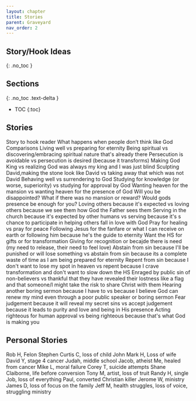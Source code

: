 ```yaml
---
layout: chapter
title: Stories
parent: Graveyard
nav_order: 2
---
```


## Story/Hook Ideas
{: .no_toc }

<h2>Sections</h2>
{: .no_toc .text-delta }

- TOC
{:toc}

## Stories

Story to hook reader
What happens when people don’t think like God
Comparisons
Living well vs preparing for eternity
Being spiritual vs discovering/embracing spiritual nature that's already there
Persecution is avoidable vs persecution is desired (because it transforms)
Making God King vs realizing God was always my king and I was just blind
Sculpting David,making the stone look like David vs taking away that which was not David 
Behaving well vs surrendering to God
Studying for knowledge (or worse, superiority) vs studying for approval by God
Wanting heaven for the mansion vs wanting heaven for the presence of God
Will you be disappointed?
What if there was no mansion or reward? Would gods presence be enough for you?
Loving others because it's expected vs loving others because we see them how God the Father sees them
Serving in the church because it's expected by other humans vs serving because it's s chance to participate in helping others fall in love with God
Pray for healing vs pray for peace
Following Jesus for the fanfare or what I can receive on earth or following him because he's the guide to eternity
Want the HS for gifts or for transformation
Giving for recognition or becajde there is need (my need to release, their need to feel love)
Abstain from sin because I'll be punished or will lose something vs abstain from sin because its a complete waste of time as I am being prepared for eternity
Repent from sin because I don't want to lose my spot in heaven vs repent because I crave transformation and don't want to slow down the HS
Enraged by public sin of non-believers vs thankful that they have revealed their lostness like a flag and that someone/I might take the risk to share Christ with them
Hearing another boring sermon because I have to vs because I believe God can renew my mind even through a poor public speaker or boring sermon 
Fear judgement because it will reveal my secret sins vs accept judgement because it leads to purity and love and being in His presence 
Acting righteous for human approval vs being righteous because that's what God is making you

## Personal Stories

Rob H, Felon
Stephen Curtis C, loss of child
John Mark H, Loss of wife
David Y, stage 4 cancer
Judah, middle school
Jacob, atheist
Me, healed from cancer
Mike L, moral failure
Corey T, suicide attempts
Shane Claiborne, life before conversion 
Tony M, artist, loss of truit 
Randy H, single
Job, loss of everything
Paul, converted Christian killer
Jerome W, ministry
James D, loss of focus on the family 
Jeff M, health struggles, loss of voice, struggling ministry


